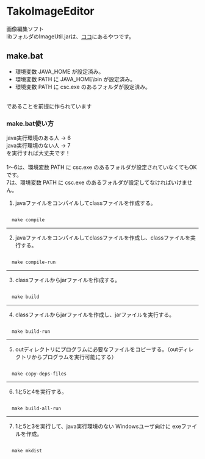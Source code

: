 # TakoImageEditor
画像編集ソフト<br>
libフォルダのImageUtil.jarは、<a href="https://github.com/2T-T2/ImageUtil/tree/main/out">ココ</a>にあるやつです。

## make.bat

 - 環境変数 JAVA_HOME が設定済み。
 - 環境変数 PATH に JAVA_HOME\\bin が設定済み。
 - 環境変数 PATH に csc.exe のあるフォルダが設定済み。
<br>
であることを前提に作られています
<br>

### make.bat使い方

java実行環境のある人 → 6<br>
java実行環境のない人 → 7<br>
を実行すれば大丈夫です！<br><br>
1～6は、環境変数 PATH に csc.exe のあるフォルダが設定されていなくてもOKです。<br>
7は、環境変数 PATH に csc.exe のあるフォルダが設定してなければいけません。
<br>

1. javaファイルをコンパイルしてclassファイルを作成する。
<code>  
  make compile
</code>
<hr>

2. javaファイルをコンパイルしてclassファイルを作成し、classファイルを実行する。
<code>
  make compile-run
</code>
<hr>

3. classファイルからjarファイルを作成する。
<code>
  make build
</code>
<hr>

4. classファイルからjarファイルを作成し、jarファイルを実行する。
<code>
  make build-run
</code>
<hr>

5. outディレクトリにプログラムに必要なファイルをコピーする。（outディレクトリからプログラムを実行可能にする）
<code>
  make copy-deps-files
</code>
<hr>

6. 1と5と4を実行する。
<code>
  make build-all-run
</code>
<hr>

7. 1と5と3を実行して、java実行環境のない Windowsユーザ向けに exeファイルを作成。
<code>
  make mkdist
</code>
